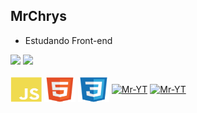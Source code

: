 ## MrChrys

- Estudando Front-end

<div>
 <img height="180em" src="https://github-readme-stats.vercel.app/api?username=mrchrys0&theme=dracula&show_icons=true&include_all_commits=true&count_private=true">
 <img height="120em" src="https://github-readme-stats.vercel.app/api/top-langs/?username=mrchrys0&theme=dracula&layout=compact&langs_count=16">
</div>

<div style="display: inline-block;"><br>
 <img align="center" alt="Mr-Js" height="40" width="50" src="https://raw.githubusercontent.com/devicons/devicon/master/icons/javascript/javascript-plain.svg">
 <img align="center" alt="Mr-Html" height="40" width="50" src="https://raw.githubusercontent.com/devicons/devicon/master/icons/html5/html5-original.svg">
 <img align="center" alt="Mr-Css" height="40" width="50" src="https://raw.githubusercontent.com/devicons/devicon/master/icons/css3/css3-original.svg">
</div>

<div style="display: inline-block;"><br>
 <a href="https://www.youtube.com/channel/UC2Wj6WreNfuB9C0w5IFKnvA"><img align="center" alt="Mr-YT" src="https://img.shields.io/badge/Youtube-FF0000?style=for-the-badge&logo=YOUTUBE&logo-color=WHITE"></a>
 <a href="mailto:contato@chrysthopherkhalel.com"><img align="center" alt="Mr-YT" src="https://img.shields.io/badge/Gmail-FFFFFF?style=for-the-badge&logo=GMAIL&logo-color=WHITE"></a>
</div>
